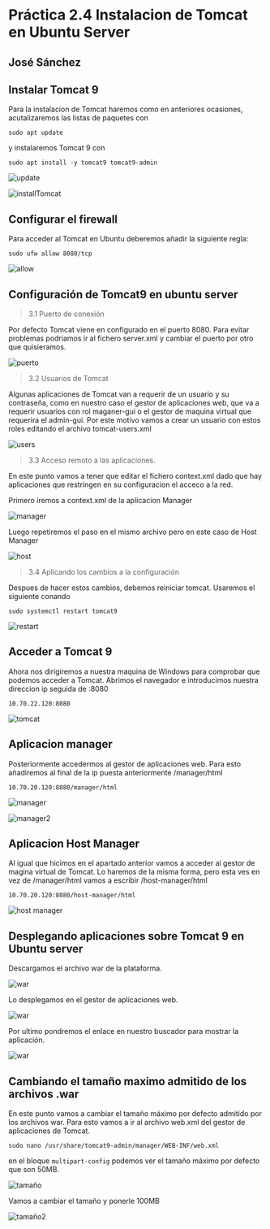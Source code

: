 # Práctica 2.4 Instalacion de Tomcat en Ubuntu Server

## José Sánchez

## Instalar Tomcat 9

Para la instalacion de Tomcat haremos como en anteriores ocasiones, acutalizaremos
las listas de paquetes con

`sudo apt update`

y instalaremos Tomcat 9 con

`sudo apt install -y tomcat9 tomcat9-admin`

![update](aptupdateApache.png)

![installTomcat](installTomcat.png)

## Configurar el firewall

Para acceder al Tomcat en Ubuntu deberemos añadir la siguiente regla:

`sudo ufw allow 8080/tcp`

![allow](allow.png)

## Configuración de Tomcat9 en ubuntu server

> 3.1 Puerto de conexión

Por defecto Tomcat viene en configurado en el puerto 8080. Para evitar problemas podriamos ir al fichero server.xml
y cambiar el puerto por otro que quisieramos.

![puerto](conexion.png)

> 3.2 Usuarios de Tomcat

Algunas aplicaciones de Tomcat van a requerir de un usuario y su contraseña, como en nuestro caso el gestor de 
aplicaciones web, que va a requerir usuarios con rol maganer-gui o el gestor de maquina virtual que requerira el 
admin-gui.
Por este motivo vamos a crear un usuario con estos roles editando el archivo tomcat-users.xml

![users](users.png)

> 3.3 Acceso remoto a las aplicaciones.

En este punto vamos a tener que editar el fichero context.xml dado que hay aplicaciones que restringen en su configuracion
el acceco a la red.

Primero iremos a context.xml de la aplicacion Manager

![manager](meta.png)

Luego repetiremos el paso en el mismo archivo pero en este caso de Host Manager

![host](meta2.png)

> 3.4 Aplicando los cambios a la configuración

Despues de hacer estos cambios, debemos reiniciar tomcat.
Usaremos el siguiente conando

`sudo systemctl restart tomcat9`

![restart](restart.png)

## Acceder a Tomcat 9

Ahora nos dirigiremos a nuestra maquina de Windows para comprobar que podemos acceder a Tomcat.
Abrimos el navegador e introducimos nuestra direccion ip seguida de :8080

`10.70.22.120:8080`

![tomcat](tomcatWindows.png)

 
## Aplicacion manager

Posteriormente accedermos al gestor de aplicaciones web.
Para esto añadiremos al final de la ip puesta anteriormente /manager/html

`10.70.20.120:8080/manager/html`

![manager](tomcatWindows2.png)

![manager2](tomcatWindows3.png)

## Aplicacion Host Manager

Al igual que hicimos en el apartado anterior vamos a acceder al gestor de magina virtual de Tomcat.
Lo haremos de la misma forma, pero esta ves en vez de /manager/html vamos a escribir /host-manager/html

`10.70.20.120:8080/host-manager/html`

![host manager](tomcatWindows.png) 

## Desplegando aplicaciones sobre Tomcat 9 en Ubuntu server

Descargamos el archivo war de la plataforma.

![war](war.png)

Lo desplegamos en el gestor de aplicaciones web.

![war](war2.png)

Por ultimo pondremos el enlace en nuestro buscador para mostrar la aplicación.

![war](war3.png)

## Cambiando el tamaño maximo admitido de los archivos .war

En este punto vamos a cambiar el tamaño máximo por defecto admitido por los archivos war.
Para esto vamos a ir al archivo web.xml del gestor de aplicaciones de Tomcat.

`sudo nano /usr/share/tomcat9-admin/manager/WEB-INF/web.xml`

en el bloque `multipart-config` podemos ver el tamaño máximo por defecto que son 50MB.

![tamaño](tamaño.png)

Vamos a cambiar el tamaño y ponerle 100MB

![tamaño2](tamaño2.png)


